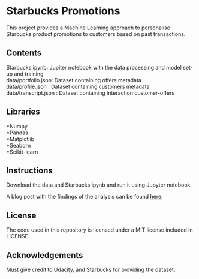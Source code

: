 # Starbucks Promotions
This project provides a Machine Learning approach to personalise Starbucks product promotions to customers based on past transactions.

##  Contents
Starbucks.ipynb: Jupiter notebook with the data processing and model set-up and training <br>
data/portfolio.json: Dataset containing offers metadata <br>
data/profile.json : Dataset containing customers metadata <br>
data/transcript.json : Dataset containing interaction customer-offers <br>

## Libraries
*Numpy <br>
*Pandas <br>
*Matplotlib <br>
*Seaborn <br>
*Scikit-learn <br>

## Instructions
Download the data and Starbucks.ipynb and run it using Jupyter notebook.

A blog post with the findings of the analysis can be found [here](https://medium.com/@albertoserrano/optimising-starbucks-product-promotions-7f5ebfdb8ffc).

## License
The code used in this repository is licensed under a MIT license included in LICENSE.

## Acknowledgements
Must give credit to Udacity, and Starbucks for providing the dataset.


